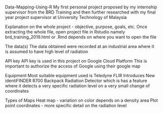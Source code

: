 Data-Mapping-Using-R
My first personal project proposed by my internship supervisor from the BRD Training and then further researched with my final year project supervisor at University Technology of Malaysia

Explanation on the whole project - objective, purpose, goals, etc. 
Once extracting the whole file, open project file in Rstudio namely brd_training_2019.html or .Rmd  depends on where you want to open the file

The data(s)
The data obtained were recorded at an industrial area where it is assumed to have high level of radiation

API key 
API key is used in this project on Google Cloud Platform
This is important to authorize the access of Google using their google map 

Equipment
Most suitable equipment used is Teledyne FLIR Introduces New identiFINDER R700 Backpack Radiation Detector which is has a feature where it detects a very specific radiation level on a very small change of coordinates

Types of Maps
Heat map - variation on color depends on a density area 
Plot point coordinates - more specific detail on the radiation level
